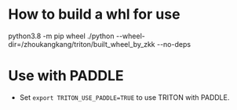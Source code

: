 


# How to build a whl for use

python3.8  -m pip wheel ./python --wheel-dir=/zhoukangkang/triton/built_wheel_by_zkk --no-deps 

# Use with PADDLE
- Set `export TRITON_USE_PADDLE=TRUE` to use TRITON with PADDLE.
